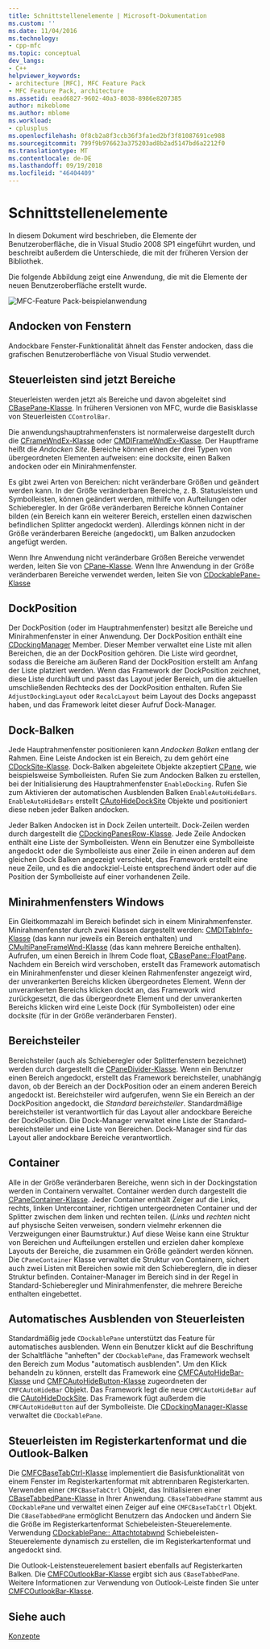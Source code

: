 ```yaml
---
title: Schnittstellenelemente | Microsoft-Dokumentation
ms.custom: ''
ms.date: 11/04/2016
ms.technology:
- cpp-mfc
ms.topic: conceptual
dev_langs:
- C++
helpviewer_keywords:
- architecture [MFC], MFC Feature Pack
- MFC Feature Pack, architecture
ms.assetid: eead6827-9602-40a3-8038-8986e8207385
author: mikeblome
ms.author: mblome
ms.workload:
- cplusplus
ms.openlocfilehash: 0f8cb2a8f3ccb36f3fa1ed2bf3f81087691ce988
ms.sourcegitcommit: 799f9b976623a375203ad8b2ad5147bd6a2212f0
ms.translationtype: MT
ms.contentlocale: de-DE
ms.lasthandoff: 09/19/2018
ms.locfileid: "46404409"
---
```

# <a name="interface-elements"></a>Schnittstellenelemente

In diesem Dokument wird beschrieben, die Elemente der Benutzeroberfläche, die in Visual Studio 2008 SP1 eingeführt wurden, und beschreibt außerdem die Unterschiede, die mit der früheren Version der Bibliothek.

Die folgende Abbildung zeigt eine Anwendung, die mit die Elemente der neuen Benutzeroberfläche erstellt wurde.

![MFC-Feature Pack-beispielanwendung](../mfc/media/mfc_featurepack.png "Mfc_featurepack")

## <a name="window-docking"></a>Andocken von Fenstern

Andockbare Fenster-Funktionalität ähnelt das Fenster andocken, dass die grafischen Benutzeroberfläche von Visual Studio verwendet.

## <a name="control-bars-are-now-panes"></a>Steuerleisten sind jetzt Bereiche

Steuerleisten werden jetzt als Bereiche und davon abgeleitet sind [CBasePane-Klasse](../mfc/reference/cbasepane-class.md). In früheren Versionen von MFC, wurde die Basisklasse von Steuerleisten `CControlBar`.

Die anwendungshauptrahmenfensters ist normalerweise dargestellt durch die [CFrameWndEx-Klasse](../mfc/reference/cframewndex-class.md) oder [CMDIFrameWndEx-Klasse](../mfc/reference/cmdiframewndex-class.md). Der Hauptframe heißt die *Andocken Site*. Bereiche können einen der drei Typen von übergeordneten Elementen aufweisen: eine docksite, einen Balken andocken oder ein Minirahmenfenster.

Es gibt zwei Arten von Bereichen: nicht veränderbare Größen und geändert werden kann. In der Größe veränderbaren Bereiche, z. B. Statusleisten und Symbolleisten, können geändert werden, mithilfe von Aufteilungen oder Schieberegler. In der Größe veränderbaren Bereiche können Container bilden (ein Bereich kann ein weiterer Bereich, erstellen einen dazwischen befindlichen Splitter angedockt werden). Allerdings können nicht in der Größe veränderbaren Bereiche (angedockt), um Balken anzudocken angefügt werden.

Wenn Ihre Anwendung nicht veränderbare Größen Bereiche verwendet werden, leiten Sie von [CPane-Klasse](../mfc/reference/cpane-class.md).  Wenn Ihre Anwendung in der Größe veränderbaren Bereiche verwendet werden, leiten Sie von [CDockablePane-Klasse](../mfc/reference/cdockablepane-class.md)

## <a name="dock-site"></a>DockPosition

Der DockPosition (oder im Hauptrahmenfenster) besitzt alle Bereiche und Minirahmenfenster in einer Anwendung. Der DockPosition enthält eine [CDockingManager](../mfc/reference/cdockingmanager-class.md) Member. Dieser Member verwaltet eine Liste mit allen Bereichen, die an der DockPosition gehören. Die Liste wird geordnet, sodass die Bereiche am äußeren Rand der DockPosition erstellt am Anfang der Liste platziert werden. Wenn das Framework der DockPosition zeichnet, diese Liste durchläuft und passt das Layout jeder Bereich, um die aktuellen umschließenden Rechtecks des der DockPosition enthalten. Rufen Sie `AdjustDockingLayout` oder `RecalcLayout` beim Layout des Docks angepasst haben, und das Framework leitet dieser Aufruf Dock-Manager.

## <a name="dock-bars"></a>Dock-Balken

Jede Hauptrahmenfenster positionieren kann *Andocken Balken* entlang der Rahmen. Eine Leiste Andocken ist ein Bereich, zu dem gehört eine [CDockSite-Klasse](../mfc/reference/cdocksite-class.md). Dock-Balken abgeleitete Objekte akzeptiert [CPane](../mfc/reference/cpane-class.md), wie beispielsweise Symbolleisten. Rufen Sie zum Andocken Balken zu erstellen, bei der Initialisierung des Hauptrahmenfenster `EnableDocking`. Rufen Sie zum Aktivieren der automatischen Ausblenden Balken `EnableAutoHideBars`. `EnableAutoHideBars` erstellt [CAutoHideDockSite](../mfc/reference/cautohidedocksite-class.md) Objekte und positioniert diese neben jeder Balken andocken.

Jeder Balken Andocken ist in Dock Zeilen unterteilt. Dock-Zeilen werden durch dargestellt die [CDockingPanesRow-Klasse](../mfc/reference/cdockingpanesrow-class.md). Jede Zeile Andocken enthält eine Liste der Symbolleisten. Wenn ein Benutzer eine Symbolleiste angedockt oder die Symbolleiste aus einer Zeile in einen anderen auf dem gleichen Dock Balken angezeigt verschiebt, das Framework erstellt eine neue Zeile, und es die andockziel-Leiste entsprechend ändert oder auf die Position der Symbolleiste auf einer vorhandenen Zeile.

## <a name="mini-frame-windows"></a>Minirahmenfensters Windows

Ein Gleitkommazahl im Bereich befindet sich in einem Minirahmenfenster. Minirahmenfenster durch zwei Klassen dargestellt werden: [CMDITabInfo-Klasse](../mfc/reference/cmditabinfo-class.md) (das kann nur jeweils ein Bereich enthalten) und [CMultiPaneFrameWnd-Klasse](../mfc/reference/cmultipaneframewnd-class.md) (das kann mehrere Bereiche enthalten). Aufrufen, um einen Bereich in Ihrem Code float, [CBasePane::FloatPane](../mfc/reference/cbasepane-class.md#floatpane). Nachdem ein Bereich wird verschoben, erstellt das Framework automatisch ein Minirahmenfenster und dieser kleinen Rahmenfenster angezeigt wird, der unverankerten Bereichs klicken übergeordnetes Element. Wenn der unverankerten Bereichs klicken dockt an, das Framework wird zurückgesetzt, die das übergeordnete Element und der unverankerten Bereichs klicken wird eine Leiste Dock (für Symbolleisten) oder eine docksite (für in der Größe veränderbaren Fenster).

## <a name="pane-dividers"></a>Bereichsteiler

Bereichsteiler (auch als Schieberegler oder Splitterfenstern bezeichnet) werden durch dargestellt die [CPaneDivider-Klasse](../mfc/reference/cpanedivider-class.md). Wenn ein Benutzer einen Bereich angedockt, erstellt das Framework bereichsteiler, unabhängig davon, ob der Bereich an der DockPosition oder an einem anderen Bereich angedockt ist. Bereichsteiler wird aufgerufen, wenn Sie ein Bereich an der DockPosition angedockt, die *Standard bereichsteiler*. Standardmäßige bereichsteiler ist verantwortlich für das Layout aller andockbare Bereiche der DockPosition. Die Dock-Manager verwaltet eine Liste der Standard-bereichsteiler und eine Liste von Bereichen. Dock-Manager sind für das Layout aller andockbare Bereiche verantwortlich.

## <a name="containers"></a>Container

Alle in der Größe veränderbaren Bereiche, wenn sich in der Dockingstation werden in Containern verwaltet. Container werden durch dargestellt die [CPaneContainer-Klasse](../mfc/reference/cpanecontainer-class.md). Jeder Container enthält Zeiger auf die Links, rechts, linken Untercontainer, richtigen untergeordneten Container und der Splitter zwischen dem linken und rechten teilen. (*Links* und *rechten* nicht auf physische Seiten verweisen, sondern vielmehr erkennen die Verzweigungen einer Baumstruktur.) Auf diese Weise kann eine Struktur von Bereichen und Aufteilungen erstellen und erzielen daher komplexe Layouts der Bereiche, die zusammen ein Größe geändert werden können. Die `CPaneContainer` Klasse verwaltet die Struktur von Containern, sichert auch zwei Listen mit Bereichen sowie mit den Schiebereglern, die in dieser Struktur befinden. Container-Manager im Bereich sind in der Regel in Standard-Schieberegler und Minirahmenfenster, die mehrere Bereiche enthalten eingebettet.

## <a name="auto-hide-control-bars"></a>Automatisches Ausblenden von Steuerleisten

Standardmäßig jede `CDockablePane` unterstützt das Feature für automatisches ausblenden. Wenn ein Benutzer klickt auf die Beschriftung der Schaltfläche "anheften" der `CDockablePane`, das Framework wechselt den Bereich zum Modus "automatisch ausblenden". Um den Klick behandeln zu können, erstellt das Framework eine [CMFCAutoHideBar-Klasse](../mfc/reference/cmfcautohidebar-class.md) und [CMFCAutoHideButton-Klasse](../mfc/reference/cmfcautohidebutton-class.md) zugeordneten der `CMFCAutoHideBar` Objekt. Das Framework legt die neue `CMFCAutoHideBar` auf die [CAutoHideDockSite](../mfc/reference/cautohidedocksite-class.md). Das Framework fügt außerdem die `CMFCAutoHideButton` auf der Symbolleiste. Die [CDockingManager-Klasse](../mfc/reference/cdockingmanager-class.md) verwaltet die `CDockablePane`.

## <a name="tabbed-control-bars-and-outlook-bars"></a>Steuerleisten im Registerkartenformat und die Outlook-Balken

Die [CMFCBaseTabCtrl-Klasse](../mfc/reference/cmfcbasetabctrl-class.md) implementiert die Basisfunktionalität von einem Fenster im Registerkartenformat mit abtrennbaren Registerkarten. Verwenden einer `CMFCBaseTabCtrl` Objekt, das Initialisieren einer [CBaseTabbedPane-Klasse](../mfc/reference/cbasetabbedpane-class.md) in Ihrer Anwendung. `CBaseTabbedPane` stammt aus `CDockablePane` und verwaltet einen Zeiger auf eine `CMFCBaseTabCtrl` Objekt. Die `CBaseTabbedPane` ermöglicht Benutzern das Andocken und ändern Sie die Größe im Registerkartenformat Schiebeleisten-Steuerelemente. Verwendung [CDockablePane:: Attachtotabwnd](../mfc/reference/cdockablepane-class.md#attachtotabwnd) Schiebeleisten-Steuerelemente dynamisch zu erstellen, die im Registerkartenformat und angedockt sind.

Die Outlook-Leistensteuerelement basiert ebenfalls auf Registerkarten Balken. Die [CMFCOutlookBar-Klasse](../mfc/reference/cmfcoutlookbar-class.md) ergibt sich aus `CBaseTabbedPane`. Weitere Informationen zur Verwendung von Outlook-Leiste finden Sie unter [CMFCOutlookBar-Klasse](../mfc/reference/cmfcoutlookbar-class.md).

## <a name="see-also"></a>Siehe auch

[Konzepte](../mfc/mfc-concepts.md)

